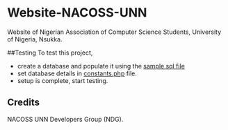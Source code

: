 # Website-NACOSS-UNN
Website of Nigerian Association of Computer Science Students, University of Nigeria, Nsukka.

##Testing
To test this project,
* create a database and populate it using the [sample sql file](https://github.com/NDGProjects/Website-NACOSS-UNN/blob/master/prototype/nacoss_db.sql)
* set database details in [constants.php](https://github.com/NDGProjects/Website-NACOSS-UNN/blob/master/constants.php) file.
* setup is complete, start testing. 

## Credits
NACOSS UNN Developers Group (NDG).